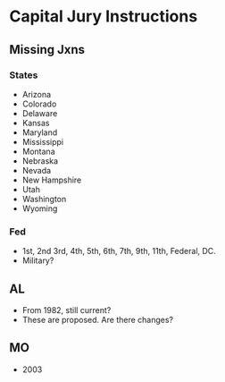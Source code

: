 # Capital Jury Instructions #

## Missing Jxns

### States ###

* Arizona
* Colorado
* Delaware
* Kansas
* Maryland
* Mississippi
* Montana
* Nebraska
* Nevada
* New Hampshire
* Utah
* Washington
* Wyoming

### Fed ###

* 1st, 2nd 3rd, 4th, 5th, 6th, 7th, 9th, 11th, Federal, DC.
* Military?

## AL ##

* From 1982, still current?
* These are proposed. Are there changes?

## MO ##

* 2003 